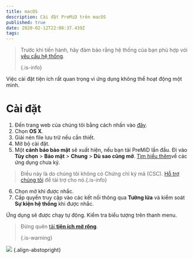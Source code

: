 ```yaml
---
title: macOS
description: Cài đặt PreMiD trên macOS
published: true
date: 2020-02-12T22:08:37.439Z
tags:
---
```


> Trước khi tiến hành, hãy đảm bảo rằng hệ thống của bạn phù hợp vói [yêu cầu hệ thống](/install/requirements). 
> 
> {.is-info}

Việc cài đặt tiện ích rất quan trọng vì ứng dụng không thể hoạt động một mình.

# Cài đặt
1. Đến trang web của chúng tôi bằng cách nhấn vào [đây](https://premid.app/downloads).
2. Chọn **OS X**.
3. Giải nén file lưu trữ nếu cần thiết.
4. Mở bộ cài đặt.
5. Một **cảnh báo bảo mật** sẽ xuất hiện, nếu bạn tải PreMiD lần đầu. Đi vào <strong x-id = "1">Tùy chọn</strong> > **Bảo mật** > <strong x-id = "1">Chung</strong> > <strong x-id = "1">Dù sao cũng mở</strong>. [Tìm hiểu thêm](https://support.apple.com/guide/mac-help/open-a-mac-app-from-an-unidentified-developer-mh40616/mac)về các ứng dụng chưa ký.
> Điều này là do chúng tôi không có Chứng chỉ ký mã (CSC). [Hỗ trợ chúng tôi](https://www.patreon.com/Timeraa) để tài trợ cho nó.{.is-info}
6. Chọn mở khi được nhắc.
7. Cấp quyền truy cập vào các kết nối thông qua **Tường lửa** và kiểm soát **Sự kiện hệ thống** khi được nhắc.

Ứng dụng sẽ được chạy tự động. Kiểm tra biểu tượng trên thanh menu.

> Đừng quên [ tải **tiện ích mở rộng**](/install). 
> 
> {.is-warning}

![](https://img.icons8.com/color/2x/mac-logo.png) {.align-abstopright}
